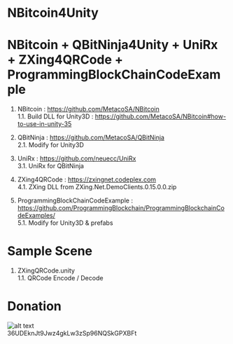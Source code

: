 # NBitcoin4Unity
# NBitcoin + QBitNinja4Unity + UniRx + ZXing4QRCode + ProgrammingBlockChainCodeExample
1. NBitcoin  : https://github.com/MetacoSA/NBitcoin<br />
1.1. Build DLL for Unity3D : https://github.com/MetacoSA/NBitcoin#how-to-use-in-unity-35<br />

2. QBitNinja  : https://github.com/MetacoSA/QBitNinja<br />
2.1. Modify for Unity3D<br />

3. UniRx : https://github.com/neuecc/UniRx<br />
3.1. UniRx for QBitNinja<br />

4. ZXing4QRCode : https://zxingnet.codeplex.com<br />
4.1. ZXing DLL from ZXing.Net.DemoClients.0.15.0.0.zip<br />

5. ProgrammingBlockChainCodeExample : https://github.com/ProgrammingBlockchain/ProgrammingBlockchainCodeExamples/<br />
5.1. Modify for Unity3D & prefabs<br />

# Sample Scene
1. ZXingQRCode.unity<br />
1.1. QRCode Encode / Decode<br />

# Donation
![alt text](https://github.com/Nitro888/NBitcoin4Unity/blob/master/Address.png)<br />
36UDEknJt9Jwz4gkLw3zSp96NQSkGPXBFt
